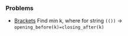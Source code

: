 ### Problems
- [Brackets](src/main/java/problem/brackets/README.md) 
Find min k, where for string `(())` -> `opening_before(k)=closing_after(k)`

